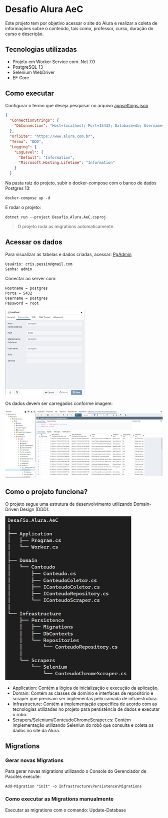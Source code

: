﻿# Desafio Alura AeC

Este projeto tem por objetivo acessar o site do Alura e realizar a coleta de informações sobre o conteúdo, tais como, professor, curso, duração do curso e descrição.

## Tecnologias utilizadas

* Projeto em Worker Service com .Net 7.0
* PostgreSQL 13
* Selenium WebDriver
* EF Core

## Como executar

Configurar o termo que deseja pesquisar no arquivo [appsettings.json](appsettings.json)

```json
{
  "ConnectionStrings": {
    "DbConnection": "Host=localhost; Port=15432; Database=db; Username=postgres; Password=root"
  },
  "UrlSite": "https://www.alura.com.br",
  "Termo": "DDD",
  "Logging": {
    "LogLevel": {
      "Default": "Information",
      "Microsoft.Hosting.Lifetime": "Information"
    }
  }
```

Na pasta raiz do projeto, subir o docker-compose com o banco de dados Postgres 13:
```
docker-compose up -d
```

E rodar o projeto:

```
dotnet run --project Desafio.Alura.AeC.csproj
```

> O projeto roda as migrations automaticamente.

## Acessar os dados

Para visualizar as tabelas e dados criadas, acessar: [PgAdmin](http://localhost:16543/browser/)

```
Usuário: cris.pessin@gmail.com
Senha: admin
```

Conectar ao server com:

```
Hostname = postgres
Porta = 5432
Username = postgres
Password = root
```

![Conexão](ConexaoBanco.png)

Os dados devem ser carregados conforme imagem:

![Resultado](Resultado.png)

## Como o projeto funciona?

O projeto segue uma estrutura de desenvolvimento utilizando Domain-Driven Design (DDD).

![Estrutura](Estrutura.png)

- Application: Contém a lógica de inicialização e execução da aplicação.
- Domain: Contém as classes de domínio e interfaces de repositório e scraper que precisam ser implementas pelo camada de infraestrutura.
- Infrastructure: Contém a implementação específica de acordo com as tecnologias utilizadas no projeto para persistência de dados e executar o robo.
- Scrapers/Selenium/ConteudoChromeScraper.cs: Contém implementação utilizando Seleniun do robô que consulta e coleta os dados no site da Alura.


## Migrations

### Gerar novas Migrations

Para gerar novas migrations utilizando o Console do Gerenciador de Pacotes execute:

```
Add-Migration "init" -o Infrastructure\Persistence\Migrations
```

### Como executar as Migrations manualmente

Executar as migrations com o comando: Update-Database
